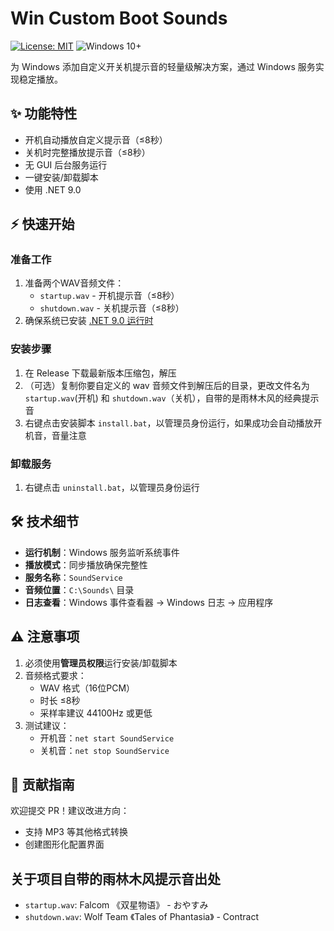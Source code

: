 # Win Custom Boot Sounds

[![License: MIT](https://img.shields.io/badge/License-MIT-yellow.svg)](https://opensource.org/licenses/MIT)
![Windows 10+](https://img.shields.io/badge/Windows-10+-0078D6)

为 Windows 添加自定义开关机提示音的轻量级解决方案，通过 Windows 服务实现稳定播放。

## ✨ 功能特性

- 开机自动播放自定义提示音（≤8秒）
- 关机时完整播放提示音（≤8秒）
- 无 GUI 后台服务运行
- 一键安装/卸载脚本
- 使用 .NET 9.0

## ⚡ 快速开始

### 准备工作

1. 准备两个WAV音频文件：
   - `startup.wav` - 开机提示音（≤8秒）
   - `shutdown.wav` - 关机提示音（≤8秒）
2. 确保系统已安装 [.NET 9.0 运行时](https://dotnet.microsoft.com/download/dotnet/9.0)

### 安装步骤

1. 在 Release 下载最新版本压缩包，解压
2. （可选）复制你要自定义的 wav 音频文件到解压后的目录，更改文件名为 `startup.wav`(开机) 和 `shutdown.wav`（关机），自带的是雨林木风的经典提示音
3. 右键点击安装脚本 `install.bat`，以管理员身份运行，如果成功会自动播放开机音，音量注意

### 卸载服务

1. 右键点击 `uninstall.bat`，以管理员身份运行

## 🛠️ 技术细节

- **运行机制**：Windows 服务监听系统事件
- **播放模式**：同步播放确保完整性
- **服务名称**：`SoundService`
- **音频位置**：`C:\Sounds\` 目录
- **日志查看**：Windows 事件查看器 -> Windows 日志 -> 应用程序

## ⚠️ 注意事项

1. 必须使用**管理员权限**运行安装/卸载脚本
2. 音频格式要求：
   - WAV 格式（16位PCM）
   - 时长 ≤8秒
   - 采样率建议 44100Hz 或更低
3. 测试建议：
   - 开机音：`net start SoundService`
   - 关机音：`net stop SoundService`

## 🤝 贡献指南

欢迎提交 PR！建议改进方向：

- 支持 MP3 等其他格式转换
- 创建图形化配置界面

## 关于项目自带的雨林木风提示音出处

- `startup.wav`: Falcom 《双星物语》 - おやすみ
- `shutdown.wav`: Wolf Team 《Tales of Phantasia》 - Contract
